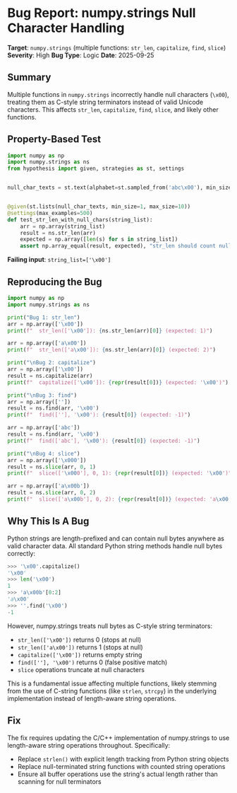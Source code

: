 # Bug Report: numpy.strings Null Character Handling

**Target**: `numpy.strings` (multiple functions: `str_len`, `capitalize`, `find`, `slice`)
**Severity**: High
**Bug Type**: Logic
**Date**: 2025-09-25

## Summary

Multiple functions in `numpy.strings` incorrectly handle null characters (`\x00`), treating them as C-style string terminators instead of valid Unicode characters. This affects `str_len`, `capitalize`, `find`, `slice`, and likely other functions.

## Property-Based Test

```python
import numpy as np
import numpy.strings as ns
from hypothesis import given, strategies as st, settings


null_char_texts = st.text(alphabet=st.sampled_from('abc\x00'), min_size=0, max_size=10)


@given(st.lists(null_char_texts, min_size=1, max_size=10))
@settings(max_examples=500)
def test_str_len_with_null_chars(string_list):
    arr = np.array(string_list)
    result = ns.str_len(arr)
    expected = np.array([len(s) for s in string_list])
    assert np.array_equal(result, expected), "str_len should count null characters"
```

**Failing input**: `string_list=['\x00']`

## Reproducing the Bug

```python
import numpy as np
import numpy.strings as ns

print("Bug 1: str_len")
arr = np.array(['\x00'])
print(f"  str_len(['\x00']): {ns.str_len(arr)[0]} (expected: 1)")

arr = np.array(['a\x00'])
print(f"  str_len(['a\x00']): {ns.str_len(arr)[0]} (expected: 2)")

print("\nBug 2: capitalize")
arr = np.array(['\x00'])
result = ns.capitalize(arr)
print(f"  capitalize(['\x00']): {repr(result[0])} (expected: '\x00')")

print("\nBug 3: find")
arr = np.array([''])
result = ns.find(arr, '\x00')
print(f"  find([''], '\x00'): {result[0]} (expected: -1)")

arr = np.array(['abc'])
result = ns.find(arr, '\x00')
print(f"  find(['abc'], '\x00'): {result[0]} (expected: -1)")

print("\nBug 4: slice")
arr = np.array(['\x000'])
result = ns.slice(arr, 0, 1)
print(f"  slice(['\x000'], 0, 1): {repr(result[0])} (expected: '\x00')")

arr = np.array(['a\x00b'])
result = ns.slice(arr, 0, 2)
print(f"  slice(['a\x00b'], 0, 2): {repr(result[0])} (expected: 'a\x00')")
```

## Why This Is A Bug

Python strings are length-prefixed and can contain null bytes anywhere as valid character data. All standard Python string methods handle null bytes correctly:

```python
>>> '\x00'.capitalize()
'\x00'
>>> len('\x00')
1
>>> 'a\x00b'[0:2]
'a\x00'
>>> ''.find('\x00')
-1
```

However, numpy.strings treats null bytes as C-style string terminators:
- `str_len(['\x00'])` returns 0 (stops at null)
- `str_len(['a\x00'])` returns 1 (stops at null)
- `capitalize(['\x00'])` returns empty string
- `find([''], '\x00')` returns 0 (false positive match)
- `slice` operations truncate at null characters

This is a fundamental issue affecting multiple functions, likely stemming from the use of C-string functions (like `strlen`, `strcpy`) in the underlying implementation instead of length-aware string operations.

## Fix

The fix requires updating the C/C++ implementation of numpy.strings to use length-aware string operations throughout. Specifically:
- Replace `strlen()` with explicit length tracking from Python string objects
- Replace null-terminated string functions with counted string operations
- Ensure all buffer operations use the string's actual length rather than scanning for null terminators
